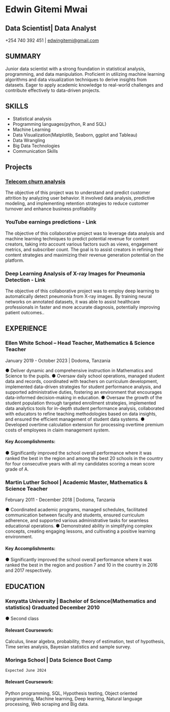 # Edwin Gitemi Mwai
## Data Scientist| Data Analyst
+254 740 392 451 |  edwingitemi@gmail.com 

## SUMMARY

Junior data scientist with a strong foundation in statistical analysis, programming, and data manipulation. Proficient in utilizing machine learning algorithms and data visualization techniques to derive insights from datasets. Eager to apply academic knowledge to real-world challenges and contribute effectively to data-driven projects.

## SKILLS 

-	Statistical analysis
-	Programming languages(python, R and SQL)
-	Machine Learning
-	Data Visualization(Matplotlib, Seaborn, ggplot and Tableau)
-	Data Wrangling
-	Big Data Technologies
-	Communication Skills

## Projects

### [Telecom churn analysis](https://github.com/EdwinMwai/churn-analysis/blob/main/README.md)
The objective of this project was to understand and predict customer attrition by analyzing user behavior. It involved data analysis, predictive modeling, and implementing retention strategies to reduce customer turnover and enhance business profitability

### YouTube earnings predictions  - Link 
The objective of this collaborative project was to leverage data analysis and machine learning techniques to predict potential revenue for content creators, taking into account various factors such as views, engagement metrics, and subscriber count. The goal is to assist creators in refining their content strategies and maximizing their revenue generation potential on the platform.

### Deep Learning Analysis of X-ray Images for Pneumonia Detection  - Link 
The objective of this collaborative project was to employ deep learning to automatically detect pneumonia from X-ray images. By training neural networks on annotated datasets, it was able to assist healthcare professionals in faster and more accurate diagnosis, potentially improving patient outcomes..

## EXPERIENCE

### Ellen White School –  Head Teacher, Mathematics & Science Teacher
January 2019 - October 2023 | Dodoma, Tanzania

●	Deliver dynamic and comprehensive instruction in Mathematics and Science to the pupils.
●	Oversaw daily school operations, managed student data and records, coordinated with teachers on curriculum development, implemented data-driven strategies for student performance analysis, and supported administrative duties, fostering an environment that encourages data-informed decision-making in education.
●	Oversaw the growth of the student population through targeted enrollment strategies, implemented data analytics tools for in-depth student performance analysis, collaborated with educators to refine teaching methodologies based on data insights, and ensured the efficient management of student data systems.
●	Developed overtime calculation extension for processing overtime premium costs of employees in claim management system.


####    Key Accomplishments:	
●	Significantly improved the school overall performance where it was ranked the best in the region and among the best 20 schools in the country for four consecutive years with all my candidates scoring a mean score grade of A.


### Martin Luther School | Academic Master, Mathematics & Science Teacher
February 2011 - December 2018 | Dodoma, Tanzania
	
●	Coordinated academic programs, managed schedules, facilitated communication between faculty and students, ensured curriculum adherence, and supported various administrative tasks for seamless educational operations.
●	Demonstrated ability in simplifying complex concepts, creating engaging lessons, and cultivating a positive learning environment.  
####   Key Accomplishments:	
●	Significantly improved the school overall performance where it was ranked the best in the region and position 7 and 10 in the country in 2016 and 2017 respectively.

## EDUCATION
### Kenyatta University | Bachelor of Science(Mathematics and statistics)	Graduated December 2010
●	Second class 

#### Relevant Coursework: 
Calculus, linear algebra, probability, theory of estimation, test of hypothesis, Time series analysis, Bayesian statistics and sample survey.

### Moringa School | Data Science Boot Camp
	Expected June 2024
#### Relevant Coursework: 
Python programming, SQL, Hypothesis testing, Object oriented programming, Machine learning, Deep learning, Natural language processing, Web scraping and Big data.


